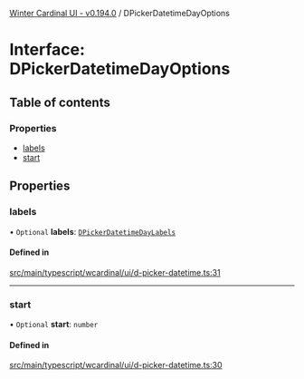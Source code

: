 [Winter Cardinal UI - v0.194.0](../index.md) / DPickerDatetimeDayOptions

# Interface: DPickerDatetimeDayOptions

## Table of contents

### Properties

- [labels](DPickerDatetimeDayOptions.md#labels)
- [start](DPickerDatetimeDayOptions.md#start)

## Properties

### labels

• `Optional` **labels**: [`DPickerDatetimeDayLabels`](../index.md#dpickerdatetimedaylabels)

#### Defined in

[src/main/typescript/wcardinal/ui/d-picker-datetime.ts:31](https://github.com/winter-cardinal/winter-cardinal-ui/blob/v0.194.0/src/main/typescript/wcardinal/ui/d-picker-datetime.ts#L31)

___

### start

• `Optional` **start**: `number`

#### Defined in

[src/main/typescript/wcardinal/ui/d-picker-datetime.ts:30](https://github.com/winter-cardinal/winter-cardinal-ui/blob/v0.194.0/src/main/typescript/wcardinal/ui/d-picker-datetime.ts#L30)
